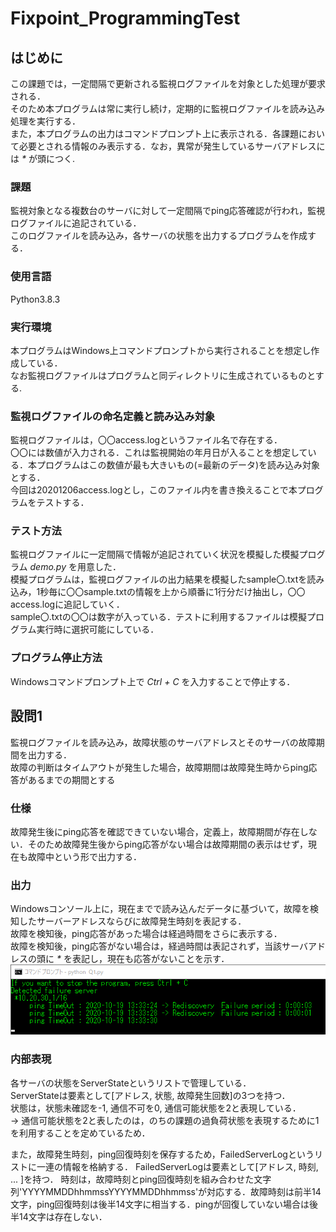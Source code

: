 # Fixpoint_ProgrammingTest

## はじめに
この課題では，一定間隔で更新される監視ログファイルを対象とした処理が要求される．  
そのため本プログラムは常に実行し続け，定期的に監視ログファイルを読み込み処理を実行する．  
また，本プログラムの出力はコマンドプロンプト上に表示される．各課題において必要とされる情報のみ表示する．なお，異常が発生しているサーバアドレスには _*_ が頭につく.
### 課題
監視対象となる複数台のサーバに対して一定間隔でping応答確認が行われ，監視ログファイルに追記されている．  
このログファイルを読み込み，各サーバの状態を出力するプログラムを作成する．  
### 使用言語
Python3.8.3
### 実行環境
本プログラムはWindows上コマンドプロンプトから実行されることを想定し作成している．  
なお監視ログファイルはプログラムと同ディレクトリに生成されているものとする.  
### 監視ログファイルの命名定義と読み込み対象
監視ログファイルは，〇〇access.logというファイル名で存在する．  
〇〇には数値が入力される．これは監視開始の年月日が入ることを想定している．本プログラムはこの数値が最も大きいもの(=最新のデータ)を読み込み対象とする．  
今回は20201206access.logとし，このファイル内を書き換えることで本プログラムをテストする．
### テスト方法
監視ログファイルに一定間隔で情報が追記されていく状況を模擬した模擬プログラム _demo.py_ を用意した．  
模擬プログラムは，監視ログファイルの出力結果を模擬したsample〇.txtを読み込み，1秒毎に〇〇sample.txtの情報を上から順番に1行分だけ抽出し，〇〇access.logに追記していく．  
sample〇.txtの〇〇は数字が入っている．テストに利用するファイルは模擬プログラム実行時に選択可能にしている．
### プログラム停止方法
Windowsコマンドプロンプト上で _Ctrl + C_ を入力することで停止する．

## 設問1
監視ログファイルを読み込み，故障状態のサーバアドレスとそのサーバの故障期間を出力する．  
故障の判断はタイムアウトが発生した場合，故障期間は故障発生時からping応答があるまでの期間とする
### 仕様
故障発生後にping応答を確認できていない場合，定義上，故障期間が存在しない．そのため故障発生後からping応答がない場合は故障期間の表示はせず，現在も故障中という形で出力する．
### 出力
Windowsコンソール上に，現在までで読み込んだデータに基づいて，故障を検知したサーバーアドレスならびに故障発生時刻を表記する．  
故障を検知後，ping応答があった場合は経過時間をさらに表示する．  
故障を検知後，ping応答がない場合は，経過時間は表記されず，当該サーバアドレスの頭に _*_ を表記し，現在も応答がないことを示す．
![Q1example](image/Q1example.PNG)
### 内部表現
各サーバの状態をServerStateというリストで管理している．  
ServerStateは要素として[アドレス, 状態, 故障発生回数]の3つを持つ．  
状態は，状態未確認を-1, 通信不可を0, 通信可能状態を2と表現している．  
→ 通信可能状態を2と表したのは，のちの課題の過負荷状態を表現するために1を利用することを定めているため．
  
また，故障発生時刻，ping回復時刻を保存するため，FailedServerLogというリストに一連の情報を格納する．
FailedServerLogは要素として[アドレス, 時刻, ... ]を持つ．
時刻は，故障時刻とping回復時刻を組み合わせた文字列'YYYYMMDDhhmmssYYYYMMDDhhmmss'が対応する．故障時刻は前半14文字，ping回復時刻は後半14文字に相当する．pingが回復していない場合は後半14文字は存在しない．
